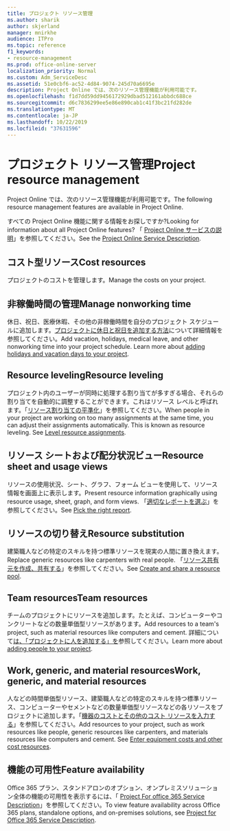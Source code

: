 ```yaml
---
title: プロジェクト リソース管理
ms.author: sharik
author: skjerland
manager: mnirkhe
audience: ITPro
ms.topic: reference
f1_keywords:
- resource-management
ms.prod: office-online-server
localization_priority: Normal
ms.custom: Adm_ServiceDesc
ms.assetid: 51e0cbf6-ac52-4d84-9074-245d70a6695e
description: Project Online では、次のリソース管理機能が利用可能です。
ms.openlocfilehash: f1d7dd59dd9456172929dbad512161abbdc688ce
ms.sourcegitcommit: d6c7836299ee5e86e890cab1c41f3bc21fd282de
ms.translationtype: MT
ms.contentlocale: ja-JP
ms.lasthandoff: 10/22/2019
ms.locfileid: "37631596"
---
```

# <a name="project-resource-management"></a><span data-ttu-id="e61db-103">プロジェクト リソース管理</span><span class="sxs-lookup"><span data-stu-id="e61db-103">Project resource management</span></span>

<span data-ttu-id="e61db-104">Project Online では、次のリソース管理機能が利用可能です。</span><span class="sxs-lookup"><span data-stu-id="e61db-104">The following resource management features are available in Project Online.</span></span>
  
<span data-ttu-id="e61db-105">すべての Project Online 機能に関する情報をお探しですか?</span><span class="sxs-lookup"><span data-stu-id="e61db-105">Looking for information about all Project Online features?</span></span> <span data-ttu-id="e61db-106">「 [Project Online サービスの説明](project-online-service-description.md)」を参照してください。</span><span class="sxs-lookup"><span data-stu-id="e61db-106">See the [Project Online Service Description](project-online-service-description.md).</span></span>
  
## <a name="cost-resources"></a><span data-ttu-id="e61db-107">コスト型リソース</span><span class="sxs-lookup"><span data-stu-id="e61db-107">Cost resources</span></span>

<span data-ttu-id="e61db-108">プロジェクトのコストを管理します。</span><span class="sxs-lookup"><span data-stu-id="e61db-108">Manage the costs on your project.</span></span>
  
## <a name="manage-nonworking-time"></a><span data-ttu-id="e61db-109">非稼働時間の管理</span><span class="sxs-lookup"><span data-stu-id="e61db-109">Manage nonworking time</span></span>

<span data-ttu-id="e61db-p102">休日、祝日、医療休暇、その他の非稼働時間を自分のプロジェクト スケジュールに追加します。[プロジェクトに休日と祝日を追加する方法](https://go.microsoft.com/fwlink/p/?LinkId=271337)について詳細情報を参照してください。</span><span class="sxs-lookup"><span data-stu-id="e61db-p102">Add vacation, holidays, medical leave, and other nonworking time into your project schedule. Learn more about [adding holidays and vacation days to your project](https://go.microsoft.com/fwlink/p/?LinkId=271337).</span></span>
  
## <a name="resource-leveling"></a><span data-ttu-id="e61db-112">Resource leveling</span><span class="sxs-lookup"><span data-stu-id="e61db-112">Resource leveling</span></span>

<span data-ttu-id="e61db-p103">プロジェクト内のユーザーが同時に処理する割り当てが多すぎる場合、それらの割り当てを自動的に調整することができます。これはリソース レベルと呼ばれます。「[リソース割り当ての平準化](https://go.microsoft.com/fwlink/p/?LinkId=271348)」を参照してください。</span><span class="sxs-lookup"><span data-stu-id="e61db-p103">When people in your project are working on too many assignments at the same time, you can adjust their assignments automatically. This is known as resource leveling. See [Level resource assignments](https://go.microsoft.com/fwlink/p/?LinkId=271348).</span></span>
  
## <a name="resource-sheet-and-usage-views"></a><span data-ttu-id="e61db-116">リソース シートおよび配分状況ビュー</span><span class="sxs-lookup"><span data-stu-id="e61db-116">Resource sheet and usage views</span></span>

<span data-ttu-id="e61db-117">リソースの使用状況、シート、グラフ、フォーム ビューを使用して、リソース情報を画面上に表示します。</span><span class="sxs-lookup"><span data-stu-id="e61db-117">Present resource information graphically using resource usage, sheet, graph, and form views.</span></span> <span data-ttu-id="e61db-118">「[適切なレポートを選ぶ](https://go.microsoft.com/fwlink/?LinkId=402920)」を参照してください。</span><span class="sxs-lookup"><span data-stu-id="e61db-118">See [Pick the right report](https://go.microsoft.com/fwlink/?LinkId=402920).</span></span>
  
## <a name="resource-substitution"></a><span data-ttu-id="e61db-119">リソースの切り替え</span><span class="sxs-lookup"><span data-stu-id="e61db-119">Resource substitution</span></span>

<span data-ttu-id="e61db-120">建築職人などの特定のスキルを持つ標準リソースを現実の人間に置き換えます。</span><span class="sxs-lookup"><span data-stu-id="e61db-120">Replace generic resources like carpenters with real people.</span></span> <span data-ttu-id="e61db-121">「[リソース共有元を作成、共有する](https://go.microsoft.com/fwlink/?LinkId=402921)」を参照してください。</span><span class="sxs-lookup"><span data-stu-id="e61db-121">See [Create and share a resource pool](https://go.microsoft.com/fwlink/?LinkId=402921).</span></span>
  
## <a name="team-resources"></a><span data-ttu-id="e61db-122">Team resources</span><span class="sxs-lookup"><span data-stu-id="e61db-122">Team resources</span></span>

<span data-ttu-id="e61db-123">チームのプロジェクトにリソースを追加します。たとえば、コンピューターやコンクリートなどの数量単価型リソースがあります。</span><span class="sxs-lookup"><span data-stu-id="e61db-123">Add resources to a team's project, such as material resources like computers and cement.</span></span> <span data-ttu-id="e61db-124">詳細について[は、「プロジェクトに人を追加する」を](https://go.microsoft.com/fwlink/p/?LinkId=271347)参照してください。</span><span class="sxs-lookup"><span data-stu-id="e61db-124">Learn more about [adding people to your project](https://go.microsoft.com/fwlink/p/?LinkId=271347).</span></span>
  
## <a name="work-generic-and-material-resources"></a><span data-ttu-id="e61db-125">Work, generic, and material resources</span><span class="sxs-lookup"><span data-stu-id="e61db-125">Work, generic, and material resources</span></span>

<span data-ttu-id="e61db-p107">人などの時間単価型リソース、建築職人などの特定のスキルを持つ標準リソース、コンピューターやセメントなどの数量単価型リソースなどの各リソースをプロジェクトに追加します。「[機器のコストとその他のコスト リソースを入力する](https://go.microsoft.com/fwlink/?LinkId=402922)」を参照してください。</span><span class="sxs-lookup"><span data-stu-id="e61db-p107">Add resources to your project, such as work resources like people, generic resources like carpenters, and materials resources like computers and cement. See [Enter equipment costs and other cost resources](https://go.microsoft.com/fwlink/?LinkId=402922).</span></span>
  
## <a name="feature-availability"></a><span data-ttu-id="e61db-128">機能の可用性</span><span class="sxs-lookup"><span data-stu-id="e61db-128">Feature availability</span></span>

<span data-ttu-id="e61db-129">Office 365 プラン、スタンドアロンのオプション、オンプレミスソリューション全体の機能の可用性を表示するには、「 [Project For office 365 Service Description](project-online-service-description.md)」を参照してください。</span><span class="sxs-lookup"><span data-stu-id="e61db-129">To view feature availability across Office 365 plans, standalone options, and on-premises solutions, see [Project for Office 365 Service Description](project-online-service-description.md).</span></span>
  

